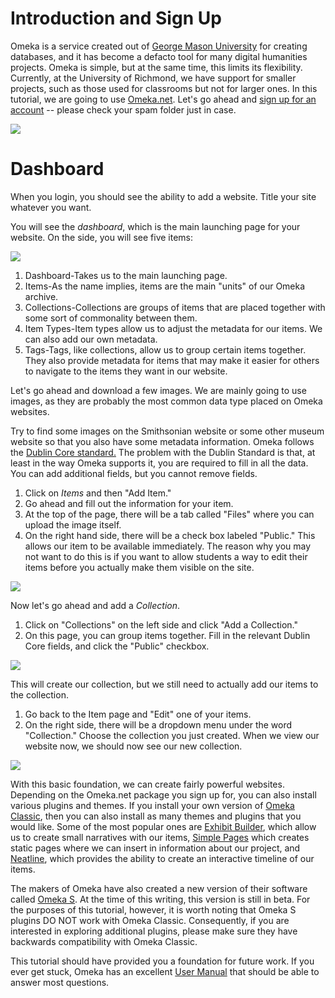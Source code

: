 # Introduction and Sign Up

Omeka is a service created out of [George Mason University](https://www2.gmu.edu/) for creating databases, and it has become a defacto tool for many digital humanities projects.  Omeka is simple, but at the same time, this limits its flexibility.  Currently, at the University of Richmond, we have support for smaller projects, such as those used for classrooms but not for larger ones. In this tutorial, we are going to use [Omeka.net](http://www.omeka.net).  Let's go ahead and [sign up for an account](https://www.omeka.net/signup) -- please check your spam folder just in case. 

![](https://github.com/nolauren/workshops/blob/master/img/omeka_login.png)

# Dashboard 
 
When you login, you should see the ability to add a website. Title your site whatever you want. 

You will see the *dashboard*, which is the main launching page for your website.  On the side, you will see five items: 

![](https://github.com/nolauren/workshops/blob/master/img/omeka_dashboard.png)

1. Dashboard-Takes us to the main launching page.
2. Items-As the name implies, items are the main "units" of our Omeka archive. 
3. Collections-Collections are groups of items that are placed together with some sort of commonality between them. 
4. Item Types-Item types allow us to adjust the metadata for our items.  We can also add our own metadata.
5. Tags-Tags, like collections, allow us to group certain items together.  They also provide metadata for items that may make it easier for others to navigate to the items they want in our website. 

Let's go ahead and download a few images.  We are mainly going to use images, as they are probably the most common data type placed on Omeka websites.  

Try to find some images on the Smithsonian website or some other museum website so that you also have some metadata information.  Omeka follows the [Dublin Core standard.](https://omeka.org/classic/docs/Content/Working_with_Dublin_Core/)  The problem with the Dublin Standard is that, at least in the way Omeka supports it, you are required to fill in all the data.  You can add additional fields, but you cannot remove fields.  

1. Click on *Items* and then "Add Item."  
2. Go ahead and fill out the information for your item.  
3. At the top of the page, there will be a tab called "Files" where you can upload the image itself.  
4. On the right hand side, there will be a check box labeled "Public."  This allows our item to be available immediately.  The reason why you may not want to do this is if you want to allow students a way to edit their items before you actually make them visible on the site. 

![](https://github.com/nolauren/workshops/blob/master/img/omeka_item_edit.png)

Now let's go ahead and add a *Collection*.  

1. Click on "Collections" on the left side and click "Add a Collection." 
2.  On this page, you can group items together.  Fill in the relevant Dublin Core fields, and click the "Public" checkbox.  

![](https://github.com/nolauren/workshops/blob/master/img/omeka_add_collection.png)

This will create our collection, but we still need to actually add our items to the collection.  
1. Go back to the Item page and "Edit" one of your items.  
2. On the right side, there will be a dropdown menu under the word "Collection."  Choose the collection you just created.  When we view our website now, we should now see our new collection.

![](https://github.com/nolauren/workshops/blob/master/img/omeka_edit_collection.png)

With this basic foundation, we can create fairly powerful websites.  Depending on the Omeka.net package you sign up for, you can also install various plugins and themes.  If you install your own version of [Omeka Classic](https://omeka.org/classic/), then you can also install as many themes and plugins that you would like.  Some of the most popular ones are [Exhibit Builder]( https://omeka.org/classic/docs/Plugins/ExhibitBuilder/), which allow us to create small narratives with our items, [Simple Pages](https://omeka.org/classic/docs/Plugins/SimplePages/) which creates static pages where we can insert in information about our project, and [Neatline](http://neatline.org), which provides the ability to create an interactive timeline of our items.  

The makers of Omeka have also created a new version of their software called [Omeka S](https://omeka.org/s/).  At the time of this writing, this version is still in beta.  For the purposes of this tutorial, however, it is worth noting that Omeka S plugins DO NOT work with Omeka Classic.  Consequently, if you are interested in exploring additional plugins, please make sure they have backwards compatibility with Omeka Classic. 

This tutorial should have provided you a foundation for future work. If you ever get stuck, Omeka has an excellent [User Manual](https://omeka.org/classic/docs/) that should be able to answer most questions. 
